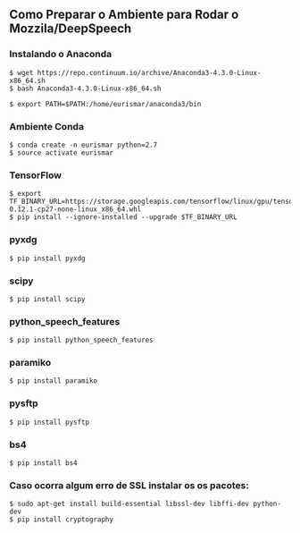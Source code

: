 Como Preparar o Ambiente para Rodar o Mozzila/DeepSpeech
---------

### Instalando o Anaconda

    $ wget https://repo.continuum.io/archive/Anaconda3-4.3.0-Linux-x86_64.sh
    $ bash Anaconda3-4.3.0-Linux-x86_64.sh        

<span>

    $ export PATH=$PATH:/home/eurismar/anaconda3/bin	

### Ambiente Conda

    $ conda create -n eurismar python=2.7
    $ source activate eurismar

### TensorFlow
    $ export TF_BINARY_URL=https://storage.googleapis.com/tensorflow/linux/gpu/tensorflow_gpu-0.12.1-cp27-none-linux_x86_64.whl
    $ pip install --ignore-installed --upgrade $TF_BINARY_URL

### pyxdg
    $ pip install pyxdg
### scipy
    $ pip install scipy
### python_speech_features
    $ pip install python_speech_features

### paramiko
    $ pip install paramiko
### pysftp
    $ pip install pysftp
### bs4
    $ pip install bs4
### Caso ocorra algum erro de SSL instalar os os pacotes:
    $ sudo apt-get install build-essential libssl-dev libffi-dev python-dev
    $ pip install cryptography
```
